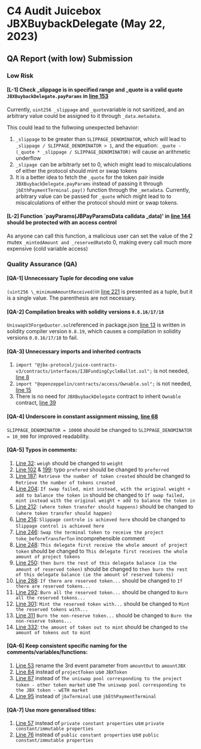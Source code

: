 # C4 Audit Juicebox JBXBuybackDelegate (May 22, 2023)

## QA Report (with low) Submission

### Low Risk

#### [L-1] Check \_slippage is in specified range and \_quote is a valid quote `JBXBuybackDelegate.payParams` in [line 153](https://github.com/code-423n4/2023-05-juicebox/blob/main/juice-buyback/contracts/JBXBuybackDelegate.sol#LL153-LL154)

Currently, `uint256 _slippage` and `_quote`variable is not sanitized, and an arbitrary value could be assigned to it through `_data.metadata`.

This could lead to the follwoing unexpected behavior:

1. `_slippage` to be greater than `SLIPPAGE_DENOMINATOR`, which will lead to `_slippage / SLIPPAGE_DENOMINATOR > 1`, and the equation:
   `_quote - (_quote * _slippage / SLIPPAGE_DENOMINATOR)` will cause an arithmetic underflow
2. `_slipage `can be arbitrarly set to 0, which might lead to miscalculations of either the protocol should mint or swap tokens
3. It is a better idea to fetch the `_quote` for the token pair inside `JBXBuybackDelegate.payParams` instead of passing it through `jbEthPaymentTerminal.pay()` function through the `_metadata`. Currently, arbitrary value can be passed for `_quote` which might lead to to miscalculations of either the protocol should mint or swap tokens.

#### [L-2] Function `payParams(JBPayParamsData calldata \_data)' in [line 144](https://github.com/code-423n4/2023-05-juicebox/blob/main/juice-buyback/contracts/JBXBuybackDelegate.sol#LL144-LL171) should be protected with an access control

As anyone can call this function, a malicious user can set the value of the 2 mutex `_mintedAmount and _reservedRate`to 0, making every call much more expensive (cold variable access)

### Quality Assurance (QA)

#### [QA-1] Unnecessary Tuple for decoding one value

`(uint256 \_minimumAmountReceived)`in [line 221](https://github.com/code-423n4/2023-05-juicebox/blob/main/juice-buyback/contracts/JBXBuybackDelegate.sol#LL221) is presented as a tuple, but it is a single value. The parenthesis are not necessary.

#### [QA-2] Compilation breaks with solidity versions `0.8.16/17/18`

`UniswapV3ForgeQuoter.sol`referenced in package.json [line 13](https://github.com/code-423n4/2023-05-juicebox/blob/main/juice-buyback/package.json#LL13) is written in solidity compiler version `0.8.19`, which causes a compilation in solidity versions `0.8.16/17/18` to fail.

#### [QA-3] Unnecessary imports and inherited contracts

1. `import "@jbx-protocol/juice-contracts-v3/contracts/interfaces/IJBFundingCycleBallot.sol";` is not needed, [line 8](https://github.com/code-423n4/2023-05-juicebox/blob/main/juice-buyback/contracts/JBXBuybackDelegate.sol#LL8)
2. `import "@openzeppelin/contracts/access/Ownable.sol";` is not needed, [line 15](https://github.com/code-423n4/2023-05-juicebox/blob/main/juice-buyback/contracts/JBXBuybackDelegate.sol#LL15)
3. There is no need for `JBXBuybackDelegate` contract to inherit `Ownable` contract, [line 39](https://github.com/code-423n4/2023-05-juicebox/blob/main/juice-buyback/contracts/JBXBuybackDelegate.sol#LL39)

#### [QA-4] Underscore in constant assignment missing, [line 68](https://github.com/code-423n4/2023-05-juicebox/blob/main/juice-buyback/contracts/JBXBuybackDelegate.sol#LL68)

`SLIPPAGE_DENOMINATOR = 10000` should be changed to `SLIPPAGE_DENOMINATOR = 10_000` for improved readability.

#### [QA-5] Typos in comments:

1. [Line 32](https://github.com/code-423n4/2023-05-juicebox/blob/main/juice-buyback/contracts/JBXBuybackDelegate.sol#LL32): `weigh` should be changed to `weight`
2. [Line 102](https://github.com/code-423n4/2023-05-juicebox/blob/main/juice-buyback/contracts/JBXBuybackDelegate.sol#LL102) & [199](https://github.com/code-423n4/2023-05-juicebox/blob/main/juice-buyback/contracts/JBXBuybackDelegate.sol#LL199): typo `prefered` should be changed to `preferred`
3. [Line 187](https://github.com/code-423n4/2023-05-juicebox/blob/main/juice-buyback/contracts/JBXBuybackDelegate.sol#LL187): `Retrieve the number of token created` should be changed to `Retrieve the number of tokens created`
4. [Line 204](https://github.com/code-423n4/2023-05-juicebox/blob/main/juice-buyback/contracts/JBXBuybackDelegate.sol#LL204): `If swap failed, mint instead, with the original weight + add to balance the token in` should be changed to `If swap failed, mint instead with the original weight + add to balance the token in`
5. [Line 212](https://github.com/code-423n4/2023-05-juicebox/blob/main/juice-buyback/contracts/JBXBuybackDelegate.sol#LL212): `(where token transfer should happens)` should be changed to `(where token transfer should happen)`
6. [Line 214](https://github.com/code-423n4/2023-05-juicebox/blob/main/juice-buyback/contracts/JBXBuybackDelegate.sol#LL214): `Slippage controle is achieved here` should be changed to `Slippage control is achieved here`
7. [Line 246](https://github.com/code-423n4/2023-05-juicebox/blob/main/juice-buyback/contracts/JBXBuybackDelegate.sol#LL246): `Swap the terminal token to receive the project toke_beforeTransferTon` incomprehensible comment
8. [Line 248](https://github.com/code-423n4/2023-05-juicebox/blob/main/juice-buyback/contracts/JBXBuybackDelegate.sol#LL248): `This delegate first receive the whole amount of project token` should be changed to `This delegate first receives the whole amount of project tokens`
9. [Line 250](https://github.com/code-423n4/2023-05-juicebox/blob/main/juice-buyback/contracts/JBXBuybackDelegate.sol#LL250): `then burn the rest of this delegate balance (ie the amount of reserved token)` should be changed to `then burn the rest of this delegate balance (ie the amount of reserved tokens)`
10. [Line 288](https://github.com/code-423n4/2023-05-juicebox/blob/main/juice-buyback/contracts/JBXBuybackDelegate.sol#LL288): `If there are reserved token...` should be changed to `If there are reserved tokens...`
11. [Line 292](https://github.com/code-423n4/2023-05-juicebox/blob/main/juice-buyback/contracts/JBXBuybackDelegate.sol#LL292): `Burn all the reserved token...` should be changed to `Burn all the reserved tokens...`
12. [Line 301](https://github.com/code-423n4/2023-05-juicebox/blob/main/juice-buyback/contracts/JBXBuybackDelegate.sol#LL301): `Mint the reserved token with...` should be changed to `Mint the reserved tokens with...`
13. [Line 311](https://github.com/code-423n4/2023-05-juicebox/blob/main/juice-buyback/contracts/JBXBuybackDelegate.sol#LL311) `Burn the non-reserve token...` should be changed to `Burn the non-reserve tokens...`
14. [Line 332](https://github.com/code-423n4/2023-05-juicebox/blob/main/juice-buyback/contracts/JBXBuybackDelegate.sol#LL322): `the amount of token out to mint` should be changed to `the amount of tokens out to mint`

#### [QA-6] Keep consistent specific naming for the comments/variables/functions:

1. [Line 53](https://github.com/code-423n4/2023-05-juicebox/blob/main/juice-buyback/contracts/JBXBuybackDelegate.sol#LL53) rename the 3rd event parameter from `amountOut` to `amountJBX`
2. [Line 84](https://github.com/code-423n4/2023-05-juicebox/blob/main/juice-buyback/contracts/JBXBuybackDelegate.sol#LL84) instead of `projectToken` use `JBXToken`
3. [Line 87](https://github.com/code-423n4/2023-05-juicebox/blob/main/juice-buyback/contracts/JBXBuybackDelegate.sol#LL87) instead of `The uniswap pool corresponding to the project token - other token market` use `The uniswap pool corresponding to the JBX token - wETH market`
4. [Line 95](https://github.com/code-423n4/2023-05-juicebox/blob/main/juice-buyback/contracts/JBXBuybackDelegate.sol#LL95) instead of `jbxTerminal` use `jbEthPaymentTerminal`

#### [QA-7] Use more generalised titles:

1. [Line 57](https://github.com/code-423n4/2023-05-juicebox/blob/main/juice-buyback/contracts/JBXBuybackDelegate.sol#LL57) instead of `private constant properties` use `private constant/immutable properties`
2. [Line 76](https://github.com/code-423n4/2023-05-juicebox/blob/main/juice-buyback/contracts/JBXBuybackDelegate.sol#LL76) instead of `public constant properties` use `public constant/immutable properties`